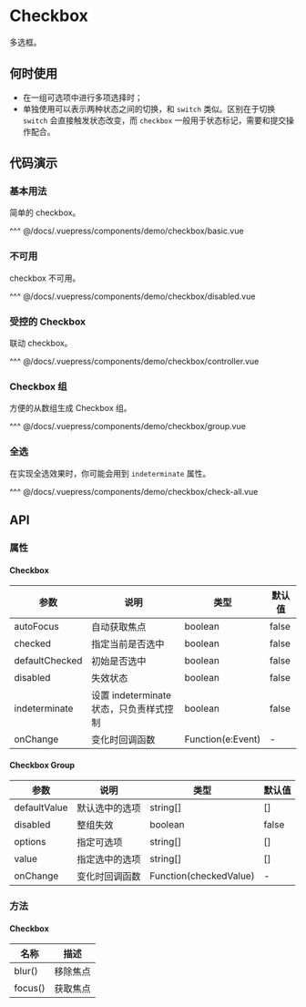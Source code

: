 # Checkbox

多选框。

## 何时使用

- 在一组可选项中进行多项选择时；
- 单独使用可以表示两种状态之间的切换，和 `switch` 类似。区别在于切换 `switch` 会直接触发状态改变，而 `checkbox` 一般用于状态标记，需要和提交操作配合。

## 代码演示

### 基本用法

简单的 checkbox。

<demo-checkbox-basic/>

<demo-code-box>
^^^ @/docs/.vuepress/components/demo/checkbox/basic.vue
</demo-code-box>

### 不可用

checkbox 不可用。

<demo-checkbox-disabled/>

<demo-code-box>
^^^ @/docs/.vuepress/components/demo/checkbox/disabled.vue
</demo-code-box>

### 受控的 Checkbox

联动 checkbox。

<demo-checkbox-controller/>

<demo-code-box>
^^^ @/docs/.vuepress/components/demo/checkbox/controller.vue
</demo-code-box>

### Checkbox 组

方便的从数组生成 Checkbox 组。

<demo-checkbox-group/>

<demo-code-box>
^^^ @/docs/.vuepress/components/demo/checkbox/group.vue
</demo-code-box>

### 全选

在实现全选效果时，你可能会用到 `indeterminate` 属性。

<demo-checkbox-check-all/>

<demo-code-box>
^^^ @/docs/.vuepress/components/demo/checkbox/check-all.vue
</demo-code-box>

## API

### 属性

#### Checkbox

| 参数           | 说明                                    | 类型              | 默认值 |
| -------------- | --------------------------------------- | ----------------- | ------ |
| autoFocus      | 自动获取焦点                            | boolean           | false  |
| checked        | 指定当前是否选中                        | boolean           | false  |
| defaultChecked | 初始是否选中                            | boolean           | false  |
| disabled       | 失效状态                                | boolean           | false  |
| indeterminate  | 设置 indeterminate 状态，只负责样式控制 | boolean           | false  |
| onChange       | 变化时回调函数                          | Function(e:Event) | -      |

#### Checkbox Group

| 参数         | 说明           | 类型                   | 默认值 |
| ------------ | -------------- | ---------------------- | ------ |
| defaultValue | 默认选中的选项 | string\[]              | \[]    |
| disabled     | 整组失效       | boolean                | false  |
| options      | 指定可选项     | string\[]              | \[]    |
| value        | 指定选中的选项 | string\[]              | \[]    |
| onChange     | 变化时回调函数 | Function(checkedValue) | -      |

### 方法

#### Checkbox

| 名称    | 描述     |
| ------- | -------- |
| blur()  | 移除焦点 |
| focus() | 获取焦点 |
